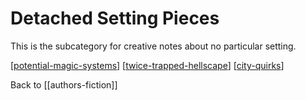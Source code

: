 # Detached Setting Pieces

This is the subcategory for creative notes about no particular setting.

[[potential-magic-systems]]
[[twice-trapped-hellscape]]
[[city-quirks]]

Back to [[authors-fiction]]

[//begin]: # "Autogenerated link references for markdown compatibility"
[potential-magic-systems]: potential-magic-systems.md "potential magic systems"
[twice-trapped-hellscape]: twice-trapped-hellscape.md "Twice Trapped Hellscape"
[city-quirks]: city-quirks.md "City Quirks"
[Author's Fiction]: authors-fiction.md "Author's Fiction"
[//end]: # "Autogenerated link references"